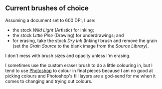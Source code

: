<!---
  # This file is distributed under the Creative Commons Attribution 4.0
  # International License. To view a copy of this license, please visit
  # <http://creativecommons.org/licenses/by/4.0/>.

  collections:
    - 'notes'
    - 'procreate'
  title: Procreate Notes
  twigTemplate: .templates/base-note.html.twig
--->

Current brushes of choice
-------------------------

Assuming a document set to 600 DPI, I use:

  - the stock _Wild Light_ (Artistic) for inking;
  - the stock _Little Pine_ (Drawing) for underdrawings; and
  - for erasing, take the stock _Dry Ink_ (Inking) brush and remove the
    grain (set the _Grain Source_ to the blank image from the _Source
    Library_).

I don't mess with brush sizes and opacity unless I'm erasing.

I sometimes use the custom eraser brush to do a little colouring in, but
I tend to use [Photoshop][1] to colour in final pieces because I am no
good at picking colours and Photoshop's fill layers are a god-send for
me when it comes to changing and trying out colours.

[1]: <https://www.robotinaponcho.net/notes/photoshop>

